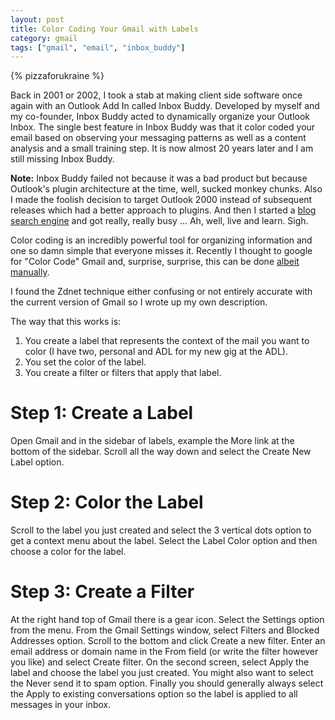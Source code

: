 ```yaml
---
layout: post
title: Color Coding Your Gmail with Labels
category: gmail
tags: ["gmail", "email", "inbox_buddy"]
---
```

{% pizzaforukraine  %}

Back in 2001 or 2002, I took a stab at making client side software once again with an Outlook Add In called Inbox Buddy. Developed by myself and my co-founder, Inbox Buddy acted to dynamically organize your Outlook Inbox.  The single best feature in Inbox Buddy was that it color coded your email based on observing your messaging patterns as well as a content analysis and a small training step.  It is now almost 20 years later and I am still missing Inbox Buddy.  

**Note:** Inbox Buddy failed not because it was a bad product but because Outlook's plugin architecture at the time, well, sucked monkey chunks.  Also I made the foolish decision to target Outlook 2000 instead of subsequent releases which had a better approach to plugins. And then I started a [blog search engine](https://fuzzyblog.io/blog/category.html#feedster) and got really, really busy ... Ah, well, live and learn.  Sigh.

Color coding is an incredibly powerful tool for organizing information and one so damn simple that everyone misses it.  Recently I thought to google for "Color Code" Gmail and, surprise, surprise, this can be done [albeit manually](https://www.zdnet.com/article/gmail-quick-tip-use-color-coded-labels-to-add-organization-to-your-inbox/).  

I found the Zdnet technique either confusing or not entirely accurate with the current version of Gmail so I wrote up my own description.  

The way that this works is:

1. You create a label that represents the context of the mail you want to color (I have two, personal and ADL for my new gig at the ADL).
2. You set the color of the label.
3. You create a filter or filters that apply that label.

# Step 1: Create a Label

Open Gmail and in the sidebar of labels, example the More link at the bottom of the sidebar.  Scroll all the way down and select the Create New Label option.

# Step 2: Color the Label

Scroll to the label you just created and select the 3 vertical dots option to get a context menu about the label.  Select the Label Color option and then choose a color for the label.

# Step 3: Create a Filter

At the right hand top of Gmail there is a gear icon.  Select the Settings option from the menu.  From the Gmail Settings window, select Filters and Blocked Addresses option.  Scroll to the bottom and click Create a new filter.  Enter an email address or domain name in the From field (or write the filter however you like) and select Create filter.  On the second screen, select Apply the label and choose the label you just created.  You might also want to select the Never send it to spam option.  Finally you should generally always select the Apply to existing conversations option so the label is applied to all messages in your inbox.